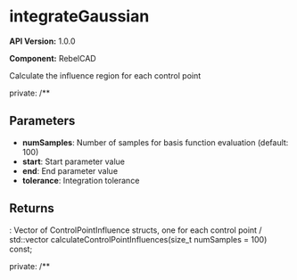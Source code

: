 # integrateGaussian

**API Version:** 1.0.0

**Component:** RebelCAD

Calculate the influence region for each control point

private:
    /**

## Parameters

- **numSamples**: Number of samples for basis function evaluation (default: 100)
- **start**: Start parameter value
- **end**: End parameter value
- **tolerance**: Integration tolerance

## Returns

: Vector of ControlPointInfluence structs, one for each control point
/
    std::vector<ControlPointInfluence> calculateControlPointInfluences(size_t numSamples = 100) const;

private:
    /**

